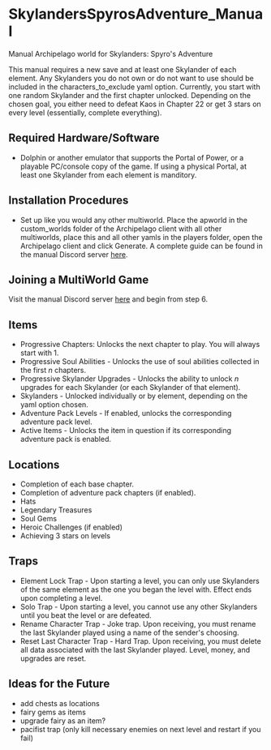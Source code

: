 # SkylandersSpyrosAdventure_Manual
Manual Archipelago world for Skylanders: Spyro's Adventure

This manual requires a new save and at least one Skylander of each element. Any Skylanders you do not own or do not want to use should be included in the characters_to_exclude yaml option. Currently, you start with one random Skylander and the first chapter unlocked. Depending on the chosen goal, you either need to defeat Kaos in Chapter 22 or get 3 stars on every level (essentially, complete everything). 



## Required Hardware/Software

- Dolphin or another emulator that supports the Portal of Power, or a playable PC/console copy of the game. If using a physical Portal, at least one Skylander from each element is manditory.

## Installation Procedures

- Set up like you would any other multiworld. Place the apworld in the custom_worlds folder of the Archipelago client with all other multiworlds, place this and all other yamls in the players folder, open the Archipelago client and click Generate. A complete guide can be found in the manual Discord server <a href=https://discord.com/channels/1097532591650910289/1163846227570462820/1163846227570462820>here</a>.

## Joining a MultiWorld Game

Visit the manual Discord server <a href=https://discord.com/channels/1097532591650910289/1163846227570462820/1163846227570462820>here</a> and begin from step 6.



## Items
* Progressive Chapters: Unlocks the next chapter to play. You will always start with 1.
* Progressive Soul Abilities - Unlocks the use of soul abilities collected in the first *n* chapters.
* Progressive Skylander Upgrades - Unlocks the ability to unlock *n* upgrades for each Skylander (or each Skylander of that element).
* Skylanders - Unlocked individually or by element, depending on the yaml option chosen.
* Adventure Pack Levels - If enabled, unlocks the corresponding adventure pack level.
* Active Items - Unlocks the item in question if its corresponding adventure pack is enabled.

## Locations
* Completion of each base chapter.
* Completion of adventure pack chapters (if enabled).
* Hats
* Legendary Treasures
* Soul Gems
* Heroic Challenges (if enabled)
* Achieving 3 stars on levels

## Traps
* Element Lock Trap - Upon starting a level, you can only use Skylanders of the same element as the one you began the level with. Effect ends upon completing a level.
* Solo Trap - Upon starting a level, you cannot use any other Skylanders until you beat the level or are defeated.
* Rename Character Trap - Joke trap. Upon receiving, you must rename the last Skylander played using a name of the sender's choosing.
* Reset Last Character Trap - Hard Trap. Upon receiving, you must delete all data associated with the last Skylander played. Level, money, and upgrades are reset.



## Ideas for the Future
* add chests as locations
* fairy gems as items
* upgrade fairy as an item?
* pacifist trap (only kill necessary enemies on next level and restart if you fail)
